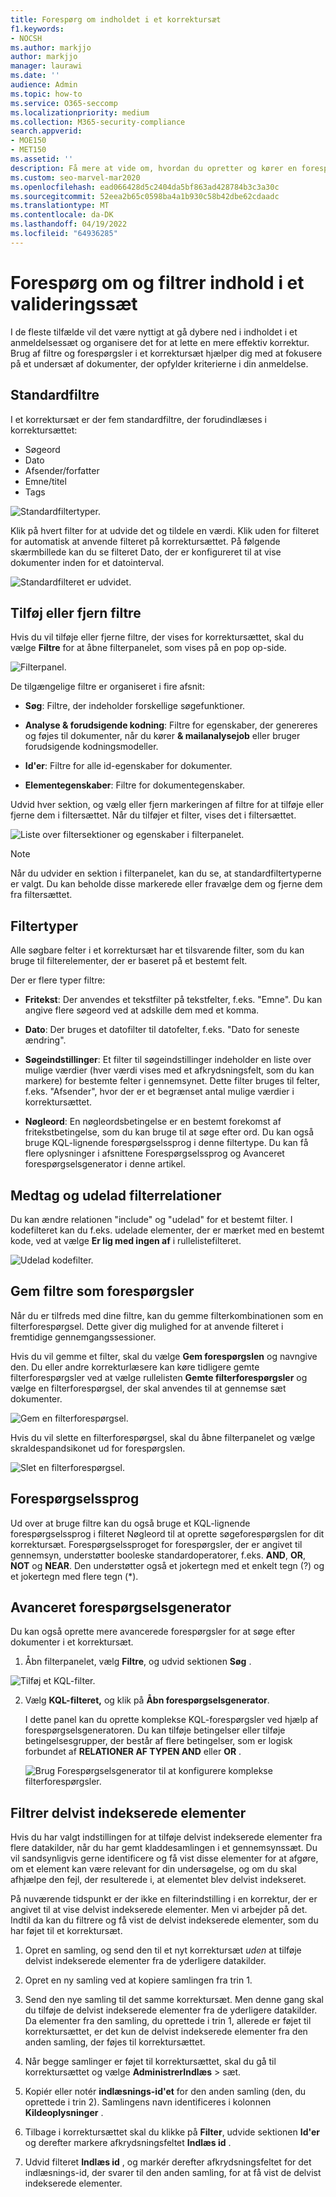 ```yaml
---
title: Forespørg om indholdet i et korrektursæt
f1.keywords:
- NOCSH
ms.author: markjjo
author: markjjo
manager: laurawi
ms.date: ''
audience: Admin
ms.topic: how-to
ms.service: O365-seccomp
ms.localizationpriority: medium
ms.collection: M365-security-compliance
search.appverid:
- MOE150
- MET150
ms.assetid: ''
description: Få mere at vide om, hvordan du opretter og kører en forespørgsel i et korrektursæt for at organisere indhold for at få en mere effektiv korrektur i en Microsoft Purview eDiscovery-sag (Premium).
ms.custom: seo-marvel-mar2020
ms.openlocfilehash: ead066428d5c2404da5bf863ad428784b3c3a30c
ms.sourcegitcommit: 52eea2b65c0598ba4a1b930c58b42dbe62cdaadc
ms.translationtype: MT
ms.contentlocale: da-DK
ms.lasthandoff: 04/19/2022
ms.locfileid: "64936285"
---
```

# <a name="query-and-filter-content-in-a-review-set"></a>Forespørg om og filtrer indhold i et valideringssæt

I de fleste tilfælde vil det være nyttigt at gå dybere ned i indholdet i et anmeldelsessæt og organisere det for at lette en mere effektiv korrektur. Brug af filtre og forespørgsler i et korrektursæt hjælper dig med at fokusere på et undersæt af dokumenter, der opfylder kriterierne i din anmeldelse.

## <a name="default-filters"></a>Standardfiltre

I et korrektursæt er der fem standardfiltre, der forudindlæses i korrektursættet:

- Søgeord
- Dato
- Afsender/forfatter
- Emne/titel
- Tags

![Standardfiltertyper.](../media/DefaultFilterTypes.png)

Klik på hvert filter for at udvide det og tildele en værdi. Klik uden for filteret for automatisk at anvende filteret på korrektursættet. På følgende skærmbillede kan du se filteret Dato, der er konfigureret til at vise dokumenter inden for et datointerval.

![Standardfilteret er udvidet.](../media/ExpandedFilter.png)

## <a name="add-or-remove-filters"></a>Tilføj eller fjern filtre

Hvis du vil tilføje eller fjerne filtre, der vises for korrektursættet, skal du vælge **Filtre** for at åbne filterpanelet, som vises på en pop op-side. 

![Filterpanel.](../media/FilterPanel.png)

De tilgængelige filtre er organiseret i fire afsnit:

- **Søg**: Filtre, der indeholder forskellige søgefunktioner.

- **Analyse & forudsigende kodning**: Filtre for egenskaber, der genereres og føjes til dokumenter, når du kører **& mailanalysejob** eller bruger forudsigende kodningsmodeller.

- **Id'er**: Filtre for alle id-egenskaber for dokumenter.

- **Elementegenskaber**: Filtre for dokumentegenskaber. 

Udvid hver sektion, og vælg eller fjern markeringen af filtre for at tilføje eller fjerne dem i filtersættet. Når du tilføjer et filter, vises det i filtersættet. 

![Liste over filtersektioner og egenskaber i filterpanelet.](../media/FilterPanel2.png)

> [!NOTE]
> Når du udvider en sektion i filterpanelet, kan du se, at standardfiltertyperne er valgt. Du kan beholde disse markerede eller fravælge dem og fjerne dem fra filtersættet. 

## <a name="filter-types"></a>Filtertyper

Alle søgbare felter i et korrektursæt har et tilsvarende filter, som du kan bruge til filterelementer, der er baseret på et bestemt felt.

Der er flere typer filtre:

- **Fritekst**: Der anvendes et tekstfilter på tekstfelter, f.eks. "Emne". Du kan angive flere søgeord ved at adskille dem med et komma.

- **Dato**: Der bruges et datofilter til datofelter, f.eks. "Dato for seneste ændring".

- **Søgeindstillinger**: Et filter til søgeindstillinger indeholder en liste over mulige værdier (hver værdi vises med et afkrydsningsfelt, som du kan markere) for bestemte felter i gennemsynet. Dette filter bruges til felter, f.eks. "Afsender", hvor der er et begrænset antal mulige værdier i korrektursættet.

- **Nøgleord**: En nøgleordsbetingelse er en bestemt forekomst af fritekstbetingelse, som du kan bruge til at søge efter ord. Du kan også bruge KQL-lignende forespørgselssprog i denne filtertype. Du kan få flere oplysninger i afsnittene Forespørgselssprog og Avanceret forespørgselsgenerator i denne artikel.

## <a name="include-and-exclude-filter-relationships"></a>Medtag og udelad filterrelationer

Du kan ændre relationen "include" og "udelad" for et bestemt filter. I kodefilteret kan du f.eks. udelade elementer, der er mærket med en bestemt kode, ved at vælge **Er lig med ingen af** i rullelistefilteret. 

![Udelad kodefilter.](../media/TagFilterExclude.png)

## <a name="save-filters-as-queries"></a>Gem filtre som forespørgsler

Når du er tilfreds med dine filtre, kan du gemme filterkombinationen som en filterforespørgsel. Dette giver dig mulighed for at anvende filteret i fremtidige gennemgangssessioner.

Hvis du vil gemme et filter, skal du vælge **Gem forespørgslen** og navngive den. Du eller andre korrekturlæsere kan køre tidligere gemte filterforespørgsler ved at vælge rullelisten **Gemte filterforespørgsler** og vælge en filterforespørgsel, der skal anvendes til at gennemse sæt dokumenter. 

![Gem en filterforespørgsel.](../media/SaveFilterQuery.png)

Hvis du vil slette en filterforespørgsel, skal du åbne filterpanelet og vælge skraldespandsikonet ud for forespørgslen.

![Slet en filterforespørgsel.](../media/DeleteFilterQuery.png)

## <a name="query-language"></a>Forespørgselssprog

Ud over at bruge filtre kan du også bruge et KQL-lignende forespørgselssprog i filteret Nøgleord til at oprette søgeforespørgslen for dit korrektursæt. Forespørgselssproget for forespørgsler, der er angivet til gennemsyn, understøtter booleske standardoperatorer, f.eks. **AND**, **OR**, **NOT** og **NEAR**. Den understøtter også et jokertegn med et enkelt tegn (?) og et jokertegn med flere tegn (*).

## <a name="advanced-query-builder"></a>Avanceret forespørgselsgenerator

Du kan også oprette mere avancerede forespørgsler for at søge efter dokumenter i et korrektursæt.

1. Åbn filterpanelet, vælg **Filtre**, og udvid sektionen **Søg** .

  ![Tilføj et KQL-filter.](../media/AddKQLFilter.png)

2. Vælg **KQL-filteret,** og klik på **Åbn forespørgselsgenerator**.

   I dette panel kan du oprette komplekse KQL-forespørgsler ved hjælp af forespørgselsgeneratoren. Du kan tilføje betingelser eller tilføje betingelsesgrupper, der består af flere betingelser, som er logisk forbundet af **RELATIONER AF TYPEN AND** eller **OR** .

   ![Brug Forespørgselsgenerator til at konfigurere komplekse filterforespørgsler.](../media/ComplexQuery.png)

## <a name="filter-partially-indexed-items"></a>Filtrer delvist indekserede elementer

Hvis du har valgt indstillingen for at tilføje delvist indekserede elementer fra flere datakilder, når du har gemt kladdesamlingen i et gennemsynssæt. Du vil sandsynligvis gerne identificere og få vist disse elementer for at afgøre, om et element kan være relevant for din undersøgelse, og om du skal afhjælpe den fejl, der resulterede i, at elementet blev delvist indekseret.

På nuværende tidspunkt er der ikke en filterindstilling i en korrektur, der er angivet til at vise delvist indekserede elementer. Men vi arbejder på det. Indtil da kan du filtrere og få vist de delvist indekserede elementer, som du har føjet til et korrektursæt.

1. Opret en samling, og send den til et nyt korrektursæt *uden* at tilføje delvist indekserede elementer fra de yderligere datakilder.

2. Opret en ny samling ved at kopiere samlingen fra trin 1.

3. Send den nye samling til det samme korrektursæt. Men denne gang skal du tilføje de delvist indekserede elementer fra de yderligere datakilder. Da elementer fra den samling, du oprettede i trin 1, allerede er føjet til korrektursættet, er det kun de delvist indekserede elementer fra den anden samling, der føjes til korrektursættet.

4. Når begge samlinger er føjet til korrektursættet, skal du gå til korrektursættet og vælge **AdministrerIndlæs** >  sæt.

5. Kopiér eller notér **indlæsnings-id'et** for den anden samling (den, du oprettede i trin 2). Samlingens navn identificeres i kolonnen **Kildeoplysninger** .

6. Tilbage i korrektursættet skal du klikke på **Filter**, udvide sektionen **Id'er** og derefter markere afkrydsningsfeltet **Indlæs id** .

7. Udvid filteret **Indlæs id** , og markér derefter afkrydsningsfeltet for det indlæsnings-id, der svarer til den anden samling, for at få vist de delvist indekserede elementer.
